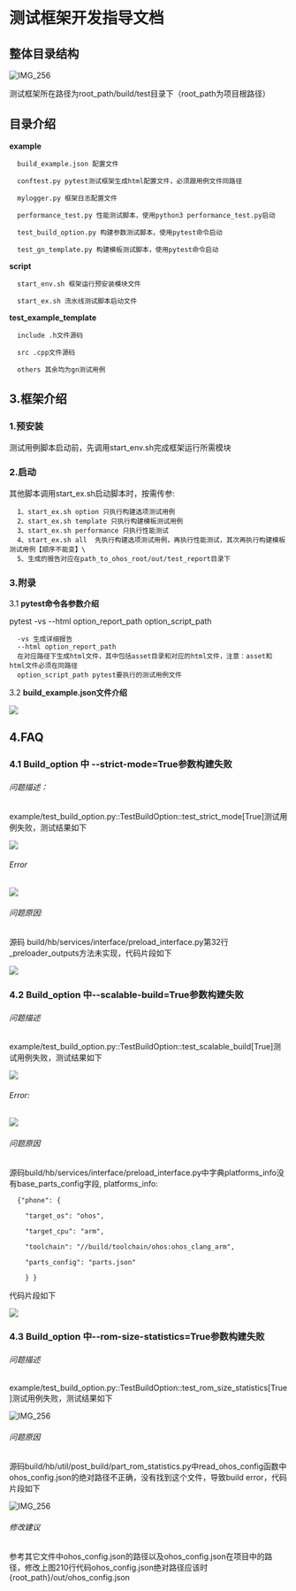 # 测试框架开发指导文档

## 整体目录结构

![IMG_256](./media/content.png)

测试框架所在路径为root_path/build/test目录下（root_path为项目根路径）

## 目录介绍

**example**

      build_example.json 配置文件

      conftest.py pytest测试框架生成html配置文件，必须跟用例文件同路径

      mylogger.py 框架日志配置文件

      performance_test.py 性能测试脚本，使用python3 performance_test.py启动

      test_build_option.py 构建参数测试脚本，使用pytest命令启动

      test_gn_template.py 构建模板测试脚本，使用pytest命令启动

**script**

      start_env.sh 框架运行预安装模块文件
      
      start_ex.sh 流水线测试脚本启动文件

**test_example_template**

      include .h文件源码
      
      src .cpp文件源码
      
      others 其余均为gn测试用例

## 3.框架介绍

### 1.预安装

测试用例脚本启动前，先调用start_env.sh完成框架运行所需模块

### 2.启动
其他脚本调用start_ex.sh启动脚本时，按需传参:

      1、start_ex.sh option 只执行构建选项测试用例
      2、start_ex.sh template 只执行构建模板测试用例
      3、start_ex.sh performance 只执行性能测试
      4、start_ex.sh all  先执行构建选项测试用例，再执行性能测试，其次再执行构建模板测试用例【顺序不能变】\
      5、生成的报告对应在path_to_ohos_root/out/test_report目录下

### 3.附录
3.1 **pytest命令各参数介绍**

   pytest -vs --html option_report_path  option_script_path

      -vs 生成详细报告
      --html option_report_path
      在对应路径下生成html文件，其中包括asset目录和对应的html文件，注意：asset和html文件必须在同路径
      option_script_path pytest要执行的测试用例文件

3.2 **build_example.json文件介绍**

   ![](./media/config.png)

## 4.FAQ

### 4.1 Build_option 中 \--strict-mode=True参数构建失败

###### 问题描述：

example/test_build_option.py::TestBuildOption::test_strict_mode\[True\]测试用例失败，测试结果如下

![](./media/strict_mod.png)

###### Error

![](./media/strict_mod_err.png)

###### 问题原因:

源码 build/hb/services/interface/preload_interface.py第32行_preloader_outputs方法未实现，代码片段如下

![](./media/strict_mod_source.png)

### 4.2 Build_option 中\--scalable-build=True参数构建失败

###### 问题描述

example/test_build_option.py::TestBuildOption::test_scalable_build\[True\]测试用例失败，测试结果如下

![](./media/scalable_build.png)

###### Error:

![](./media/scalable_build_err.png)

###### 问题原因

源码build/hb/services/interface/preload_interface.py中字典platforms_info没有base_parts_config字段, platforms_info:
         
      {"phone": {
        
        "target_os": "ohos",
        
        "target_cpu": "arm",
        
        "toolchain": "//build/toolchain/ohos:ohos_clang_arm",
        
        "parts_config": "parts.json"
        
        } }

代码片段如下

![](./media/scalable_build_source.png)


### 4.3 Build_option 中\--rom-size-statistics=True参数构建失败

###### 问题描述

example/test_build_option.py::TestBuildOption::test_rom_size_statistics\[True\]测试用例失败，测试结果如下

![IMG_256](./media/rom_size_statistics.png)

###### 问题原因

源码build/hb/util/post_build/part_rom_statistics.py中read_ohos_config函数中ohos_config.json的绝对路径不正确，没有找到这个文件，导致build
error，代码片段如下

![IMG_256](./media/rom_size_statistics_source.png)

###### 修改建议

参考其它文件中ohos_config.json的路径以及ohos_config.json在项目中的路径，修改上图210行代码ohos_config.json绝对路径应该时{root_path}/out/ohos_config.json


